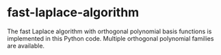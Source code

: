 # fast-laplace-algorithm
The fast Laplace algorithm with orthogonal polynomial basis functions is implemented in this Python code. Multiple orthogonal polynomial families are available.

